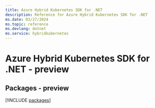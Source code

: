 ```yaml
---
title: Azure Hybrid Kubernetes SDK for .NET
description: Reference for Azure Hybrid Kubernetes SDK for .NET
ms.date: 03/27/2024
ms.topic: reference
ms.devlang: dotnet
ms.service: hybridkubernetes
---
```

# Azure Hybrid Kubernetes SDK for .NET - preview
## Packages - preview
[!INCLUDE [packages](hybrid-kubernetes-index.md)]